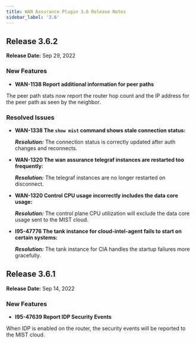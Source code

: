 ```yaml
---
title: WAN Assurance Plugin 3.6 Release Notes
sidebar_label: '3.6'
---
```


## Release 3.6.2
**Release Date:** Sep 29, 2022

### New Features
- **WAN-1138 Report additional information for peer paths**

The peer path stats now report the router hop count and the IP address for the peer path as seen by the neighbor.

### Resolved Issues

- **WAN-1338 The `show mist` command shows stale connection status:**

  _**Resolution:**_ The connection status is correctly updated after auth changes and reconnects.

- **WAN-1320 The wan assurance telegraf instances are restarted too frequently:**

  _**Resolution:**_ The telegraf instances are no longer restarted on disconnect.

- **WAN-1320 Control CPU usage incorrectly includes the data core usage:**

  _**Resolution:**_ The control plane CPU utilization will exclude the data core usage sent to the MIST cloud.

- **I95-47776 The tank instance for cloud-intel-agent fails to start on certain systems:**

  _**Resolution:**_ The tank instance for CIA handles the startup failures more gracefully.


## Release 3.6.1

**Release Date:** Sep 14, 2022

### New Features
- **I95-47639 Report IDP Security Events**

When IDP is enabled on the router, the security events will be reported to the MIST cloud.
